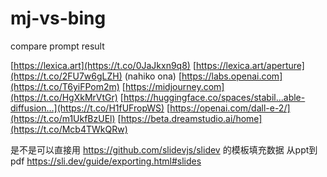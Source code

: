 # mj-vs-bing
compare prompt result 


[https://lexica.art](https://t.co/0JaJkxn9q8) [https://lexica.art/aperture](https://t.co/2FU7w6gLZH) 
(nahiko ona) [https://labs.openai.com](https://t.co/T6yiFPom2m) 
[https://midjourney.com](https://t.co/HgXkMrVtGr) 
[https://huggingface.co/spaces/stabil...able-diffusion…](https://t.co/H1fUFropWS) 
[https://openai.com/dall-e-2/](https://t.co/m1UkfBzUEl) 
[https://beta.dreamstudio.ai/home](https://t.co/Mcb4TWkQRw)


是不是可以直接用 https://github.com/slidevjs/slidev 的模板填充数据 从ppt到pdf
https://sli.dev/guide/exporting.html#slides
